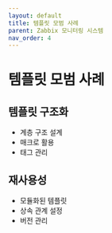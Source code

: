 ```yaml
---
layout: default
title: 템플릿 모범 사례
parent: Zabbix 모니터링 시스템
nav_order: 4
---
```


# 템플릿 모범 사례

## 템플릿 구조화
- 계층 구조 설계
- 매크로 활용
- 태그 관리

## 재사용성
- 모듈화된 템플릿
- 상속 관계 설정
- 버전 관리